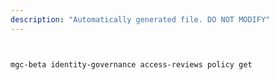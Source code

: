 ```yaml
---
description: "Automatically generated file. DO NOT MODIFY"
---
```


```bash


mgc-beta identity-governance access-reviews policy get

```